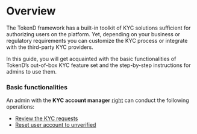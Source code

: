 # Overview



The TokenD framework has a built-in toolkit of KYC solutions sufficient for authorizing users on the platform. Yet, depending on your business or regulatory requirements you can customize the KYC process or integrate with the third-party KYC providers.

In this guide, you will get acquainted with the basic functionalities of TokenD’s out-of-box KYC feature set and the step-by-step instructions for admins to use them.

### Basic functionalities

An admin with the **KYC account manager** [right](https://cryptofund.software/resources/product-guide/admins/admin-account-management/rights-of-admins-on-the-platform/) can conduct the following operations:

* [Review the KYC requests](https://cryptofund.software/resources/product-guide/admins/kyc-management/review-the-kyc-request/)
* [Reset user account to unverified](https://cryptofund.software/resources/product-guide/admins/kyc-management/reset-user-account-to-unverified/)

